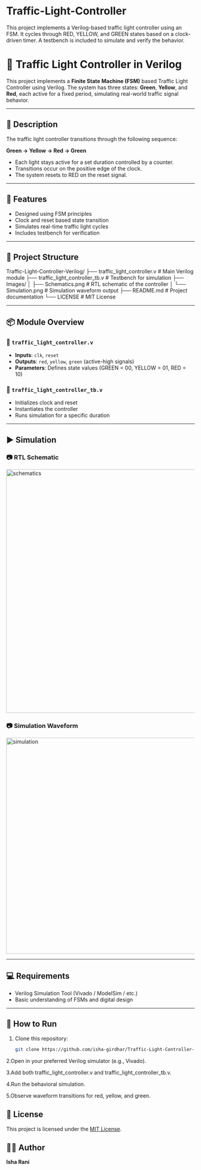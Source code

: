 # Traffic-Light-Controller
This project implements a Verilog-based traffic light controller using an FSM. It cycles through RED, YELLOW, and GREEN states based on a clock-driven timer. A testbench is included to simulate and verify the behavior.

# 🚦 Traffic Light Controller in Verilog

This project implements a **Finite State Machine (FSM)** based Traffic Light Controller using Verilog. The system has three states: **Green**, **Yellow**, and **Red**, each active for a fixed period, simulating real-world traffic signal behavior.

---

## 📌 Description

The traffic light controller transitions through the following sequence:

**Green → Yellow → Red → Green**

- Each light stays active for a set duration controlled by a counter.
- Transitions occur on the positive edge of the clock.
- The system resets to RED on the reset signal.

---

## 🧠 Features

- Designed using FSM principles
- Clock and reset based state transition
- Simulates real-time traffic light cycles
- Includes testbench for verification

---

## 📁 Project Structure

Traffic-Light-Controller-Verilog/
├── traffic_light_controller.v       # Main Verilog module
├── traffic_light_controller_tb.v    # Testbench for simulation
├── Images/
│   ├── Schematics.png       # RTL schematic of the controller
│   └── Simulation.png    # Simulation waveform output
├── README.md                        # Project documentation
└── LICENSE                          # MIT License


---

## 📦 Module Overview

### 🔧 `traffic_light_controller.v`

- **Inputs**: `clk`, `reset`
- **Outputs**: `red`, `yellow`, `green` (active-high signals)
- **Parameters**: Defines state values (GREEN = 00, YELLOW = 01, RED = 10)

### 📐 `traffic_light_controller_tb.v`

- Initializes clock and reset
- Instantiates the controller
- Runs simulation for a specific duration

---

## ▶️ Simulation

### 📷 RTL Schematic
<img width="1499" height="652" alt="schematics" src="https://github.com/user-attachments/assets/690d032a-e076-46d9-ba9f-67ce0212b635" />

### 📷 Simulation Waveform
<img width="1489" height="578" alt="simulation" src="https://github.com/user-attachments/assets/87c82da9-e7d3-4db5-b389-94311fb02a39" />

---

## 💻 Requirements

- Verilog Simulation Tool (Vivado / ModelSim / etc.)
- Basic understanding of FSMs and digital design

---

## 🚀 How to Run

1. Clone this repository:
   ```bash
   git clone https://github.com/isha-girdhar/Traffic-Light-Controller-Verilog.git
2.Open in your preferred Verilog simulator (e.g., Vivado).

3.Add both traffic_light_controller.v and traffic_light_controller_tb.v.

4.Run the behavioral simulation.

5.Observe waveform transitions for red, yellow, and green.

## 📝 License

This project is licensed under the [MIT License](./LICENSE).

## 👩‍💻 Author

**Isha Rani**



